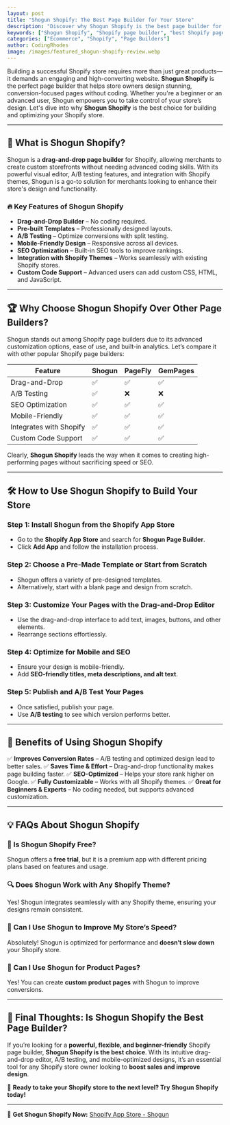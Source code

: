 ```yaml
---
layout: post
title: "Shogun Shopify: The Best Page Builder for Your Store"
description: "Discover why Shogun Shopify is the best page builder for your store. Learn its features, benefits, and how it enhances your Shopify experience!"
keywords: ["Shogun Shopify", "Shopify page builder", "best Shopify page builder", "Shogun for Shopify", "Shopify store design"]
categories: ["Ecommerce", "Shopify", "Page Builders"]
author: CodingRhodes
image: /images/featured_shogun-shopify-review.webp
---
```


Building a successful Shopify store requires more than just great products—it demands an engaging and high-converting website. **Shogun Shopify** is the perfect page builder that helps store owners design stunning, conversion-focused pages without coding. Whether you're a beginner or an advanced user, Shogun empowers you to take control of your store’s design. Let's dive into why **Shogun Shopify** is the best choice for building and optimizing your Shopify store.

---

## 📌 What is Shogun Shopify?

Shogun is a **drag-and-drop page builder** for Shopify, allowing merchants to create custom storefronts without needing advanced coding skills. With its powerful visual editor, A/B testing features, and integration with Shopify themes, Shogun is a go-to solution for merchants looking to enhance their store's design and functionality.

### 🔥 Key Features of Shogun Shopify
- **Drag-and-Drop Builder** – No coding required.
- **Pre-built Templates** – Professionally designed layouts.
- **A/B Testing** – Optimize conversions with split testing.
- **Mobile-Friendly Design** – Responsive across all devices.
- **SEO Optimization** – Built-in SEO tools to improve rankings.
- **Integration with Shopify Themes** – Works seamlessly with existing Shopify stores.
- **Custom Code Support** – Advanced users can add custom CSS, HTML, and JavaScript.

---

## 🏆 Why Choose Shogun Shopify Over Other Page Builders?

<ins class="adsbygoogle"
     style="display:block"
     data-ad-client="ca-pub-2784742237479601"
     data-ad-slot="3760872290"
     data-ad-format="auto"
     data-full-width-responsive="true"></ins>
<script>
     (adsbygoogle = window.adsbygoogle || []).push({});
</script>

Shogun stands out among Shopify page builders due to its advanced customization options, ease of use, and built-in analytics. Let’s compare it with other popular Shopify page builders:

| Feature            | Shogun | PageFly | GemPages |
|-------------------|--------|---------|---------|
| Drag-and-Drop    | ✅      | ✅       | ✅       |
| A/B Testing      | ✅      | ❌       | ❌       |
| SEO Optimization | ✅      | ✅       | ✅       |
| Mobile-Friendly  | ✅      | ✅       | ✅       |
| Integrates with Shopify | ✅ | ✅ | ✅ |
| Custom Code Support | ✅ | ✅ | ✅ |

Clearly, **Shogun Shopify** leads the way when it comes to creating high-performing pages without sacrificing speed or SEO.

---

## 🛠️ How to Use Shogun Shopify to Build Your Store

### Step 1: Install Shogun from the Shopify App Store
- Go to the **Shopify App Store** and search for **Shogun Page Builder**.
- Click **Add App** and follow the installation process.

### Step 2: Choose a Pre-Made Template or Start from Scratch
- Shogun offers a variety of pre-designed templates.
- Alternatively, start with a blank page and design from scratch.

### Step 3: Customize Your Pages with the Drag-and-Drop Editor
- Use the drag-and-drop interface to add text, images, buttons, and other elements.
- Rearrange sections effortlessly.

### Step 4: Optimize for Mobile and SEO
- Ensure your design is mobile-friendly.
- Add **SEO-friendly titles, meta descriptions, and alt text**.

### Step 5: Publish and A/B Test Your Pages
- Once satisfied, publish your page.
- Use **A/B testing** to see which version performs better.

---

## 🎯 Benefits of Using Shogun Shopify

✅ **Improves Conversion Rates** – A/B testing and optimized design lead to better sales.
✅ **Saves Time & Effort** – Drag-and-drop functionality makes page building faster.
✅ **SEO-Optimized** – Helps your store rank higher on Google.
✅ **Fully Customizable** – Works with all Shopify themes.
✅ **Great for Beginners & Experts** – No coding needed, but supports advanced customization.

---

## 💡 FAQs About Shogun Shopify

### 🤔 Is Shogun Shopify Free?
Shogun offers a **free trial**, but it is a premium app with different pricing plans based on features and usage.

### 🔍 Does Shogun Work with Any Shopify Theme?
Yes! Shogun integrates seamlessly with any Shopify theme, ensuring your designs remain consistent.

### 🚀 Can I Use Shogun to Improve My Store’s Speed?
Absolutely! Shogun is optimized for performance and **doesn’t slow down** your Shopify store.

### 🛒 Can I Use Shogun for Product Pages?
Yes! You can create **custom product pages** with Shogun to improve conversions.

---

## 🎯 Final Thoughts: Is Shogun Shopify the Best Page Builder?

<ins class="adsbygoogle"
     style="display:block"
     data-ad-client="ca-pub-2784742237479601"
     data-ad-slot="3760872290"
     data-ad-format="auto"
     data-full-width-responsive="true"></ins>
<script>
     (adsbygoogle = window.adsbygoogle || []).push({});
</script>

If you’re looking for a **powerful, flexible, and beginner-friendly** Shopify page builder, **Shogun Shopify is the best choice**. With its intuitive drag-and-drop editor, A/B testing, and mobile-optimized designs, it’s an essential tool for any Shopify store owner looking to **boost sales and improve design**.

🚀 **Ready to take your Shopify store to the next level? Try Shogun Shopify today!**

---

🔗 **Get Shogun Shopify Now:** [Shopify App Store - Shogun](https://apps.shopify.com/shogun-page-builder)

